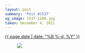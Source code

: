 ```yaml
---
layout: post
summary: 'Post #1537'
og_image: 1537-1280.jpg
taken: December 4, 2021
---
```


<div class="post">
 <time>
  <a href="/1537">
   {{ page.date | date: "%B %-d, %Y" }}
  </a>
 </time>
 <a href="/1537">
  <figure data-taken="12/4/2021">
   <img sizes="(min-width: 700px) 50vw, calc(100vw - 2rem)" src="{{ site.assets_url }}/1537-640.jpg" srcset="{{ site.assets_url }}/1537-320.jpg 320w, {{ site.assets_url }}/1537-640.jpg 640w, {{ site.assets_url }}/1537-960.jpg 960w, {{ site.assets_url }}/1537-1280.jpg 1280w"/>
  </figure>
 </a>
</div>
